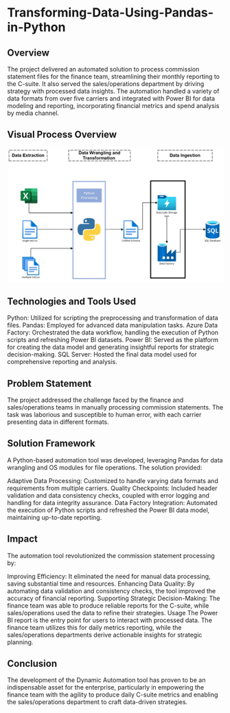 # Transforming-Data-Using-Pandas-in-Python

## Overview
The project delivered an automated solution to process commission statement files for the finance team, streamlining their monthly reporting to the C-suite. It also served the sales/operations department by driving strategy with processed data insights. The automation handled a variety of data formats from over five carriers and integrated with Power BI for data modeling and reporting, incorporating financial metrics and spend analysis by media channel.

## Visual Process Overview
![Process Flow Description](FilesETLProcess.jpeg)


## Technologies and Tools Used
Python: Utilized for scripting the preprocessing and transformation of data files.
Pandas: Employed for advanced data manipulation tasks.
Azure Data Factory: Orchestrated the data workflow, handling the execution of Python scripts and refreshing Power BI datasets.
Power BI: Served as the platform for creating the data model and generating insightful reports for strategic decision-making.
SQL Server: Hosted the final data model used for comprehensive reporting and analysis.

## Problem Statement
The project addressed the challenge faced by the finance and sales/operations teams in manually processing commission statements. The task was laborious and susceptible to human error, with each carrier presenting data in different formats.

## Solution Framework
A Python-based automation tool was developed, leveraging Pandas for data wrangling and OS modules for file operations. The solution provided:

Adaptive Data Processing: Customized to handle varying data formats and requirements from multiple carriers.
Quality Checkpoints: Included header validation and data consistency checks, coupled with error logging and handling for data integrity assurance.
Data Factory Integration: Automated the execution of Python scripts and refreshed the Power BI data model, maintaining up-to-date reporting.

## Impact
The automation tool revolutionized the commission statement processing by:

Improving Efficiency: It eliminated the need for manual data processing, saving substantial time and resources.
Enhancing Data Quality: By automating data validation and consistency checks, the tool improved the accuracy of financial reporting.
Supporting Strategic Decision-Making: The finance team was able to produce reliable reports for the C-suite, while sales/operations used the data to refine their strategies.
Usage
The Power BI report is the entry point for users to interact with processed data. The finance team utilizes this for daily metrics reporting, while the sales/operations departments derive actionable insights for strategic planning.

## Conclusion
The development of the Dynamic Automation tool has proven to be an indispensable asset for the enterprise, particularly in empowering the finance team with the agility to produce daily C-suite metrics and enabling the sales/operations department to craft data-driven strategies.
